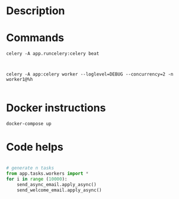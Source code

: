# Description

# Commands

```shell
celery -A app.runcelery:celery beat



celery -A app:celery worker --loglevel=DEBUG --concurrency=2 -n worker1@%h


```

# Docker instructions

```shell
docker-compose up
```

# Code helps

```python

# generate n tasks
from app.tasks.workers import *
for i in range (10000):
    send_async_email.apply_async()
    send_welcome_email.apply_async()
```
